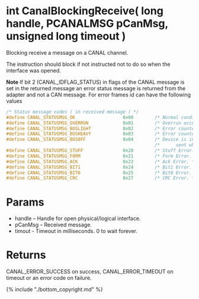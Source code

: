 # int CanalBlockingReceive( long handle,  PCANALMSG pCanMsg, unsigned long timeout  )

Blocking receive a message on a CANAL channel.

The instruction should block if not instructed not to do so when the interface was opened.

**Note** If bit 2 (CANAL_IDFLAG_STATUS) in flags of the CANAL message is set in the returned message an error status message is returned from the adapter and not a CAN message. For error frames id can have the following values

```c
/* Status message codes ( in received message ) */
#define CANAL_STATUSMSG_OK                  0x00        /* Normal condition. */
#define CANAL_STATUSMSG_OVERRUN             0x01        /* Overrun occurred when sending data to CAN bus. */
#define CANAL_STATUSMSG_BUSLIGHT            0x02        /* Error counter has reached 96. */
#define CANAL_STATUSMSG_BUSHEAVY            0x03        /* Error counter has reached 128. */
#define CANAL_STATUSMSG_BUSOFF              0x04        /* Device is in BUSOFF. CANAL_STATUS_OK is */
                                                        /*      sent when returning to operational mode. */
#define CANAL_STATUSMSG_STUFF               0x20        /* Stuff Error. */
#define CANAL_STATUSMSG_FORM                0x21        /* Form Error. */
#define CANAL_STATUSMSG_ACK                 0x23        /* Ack Error. */
#define CANAL_STATUSMSG_BIT1                0x24        /* Bit1 Error. */
#define CANAL_STATUSMSG_BIT0                0x25        /* Bit0 Error. */
#define CANAL_STATUSMSG_CRC                 0x27        /* CRC Error. */
```

# Params

*  handle – Handle for open physical/logical interface.
*  pCanMsg – Received message.
*  timout - Timeout in milliseconds. 0 to wait forever.


# Returns

CANAL_ERROR_SUCCESS on success, CANAL_ERROR_TIMEOUT on timeout or an error code on failure.


{% include "./bottom_copyright.md" %}